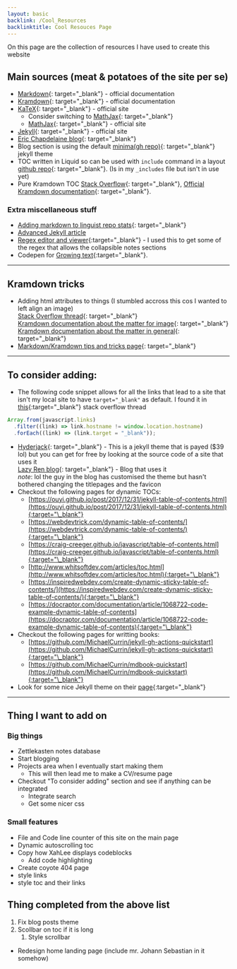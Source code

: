 ```yaml
---
layout: basic
backlink: /Cool_Resources
backlinktitle: Cool Resouces Page
---
```


On this page are the collection of resources I have used to create this website

## Main sources (meat & potatoes of the site per se)

- [Markdown](https://daringfireball.net/projects/markdown/){: target="\_blank"} - official documentation
- [Kramdown](https://kramdown.gettalong.org/){: target="\_blank"} - official documentation
- [KaTeX](https://katex.org/){: target="\_blank"} - official site
  - Consider switching to [MathJax](https://kramdown.gettalong.org/math_engine/mathjax.html){: target="\_blank"}
  - [MathJax](https://www.mathjax.org/){: target="\_blank"} - official site
- [Jekyll](https://jekyllrb.com/){: target="\_blank"} - official site
- [Eric Chapdelaine blog](https://ericchapdelaine.com/){: target="\_blank"}
- Blog section is using the default [minima(gh repo)](https://github.com/jekyll/minima){: target="\_blank"} jekyll theme
- TOC written in Liquid so can be used with `include` command in a layout [github repo](https://github.com/allejo/jekyll-toc){: target="\_blank"}. (Is in my `_includes` file but isn't in use yet)
- Pure Kramdown TOC [Stack Overflow](https://stackoverflow.com/questions/38417624/table-of-contents-using-jekyll-and-kramdown){: target="\_blank"}, [Official Kramdown documentation](https://kramdown.gettalong.org/converter/html.html#toc){: target="\_blank"}.

### Extra miscellaneous stuff

- [Adding markdown to linguist repo stats](https://joshuatz.com/posts/2019/how-to-get-github-to-recognize-a-pure-markdown-repo/){: target="\_blank"}
- [Advanced Jekyll article](https://dexp.in/articles/advanced-jekyll/)
- [Regex editor and viewer](https://regex101.com/r/8VJpSQ/1){:target="\_blank"} - I used this to get some of the regex that allows the collapsible notes sections
- Codepen for [Growing text](https://codepen.io/Itsca/pen/kYYdor){:target="\_blank"}.

---

## Kramdown tricks

- Adding html attributes to things (I stumbled accross this cos I wanted to left align an image)\
  [Stack Overflow thread](https://stackoverflow.com/questions/23819197/jekyll-blog-post-centering-images){: target="\_blank"}\
  [Kramdown documentation about the matter for image](https://kramdown.gettalong.org/syntax.html#images){: target="\_blank"}\
  [Kramdown documentation about the matter in general](https://kramdown.gettalong.org/syntax.html#attribute-list-definitions){: target="\_blank"}
- [Markdown/Kramdown tips and tricks page](https://about.gitlab.com/blog/2016/07/19/markdown-kramdown-tips-and-tricks/){: target="\_blank"}

---

## To consider adding:

- The following code snippet allows for all the links that lead to a site that isn't my local site to have `target="_blank"` as default.
  I found it in [this](https://stackoverflow.com/questions/4425198/can-i-create-links-with-target-blank-in-markdown){:target="\_blank"} stack overflow thread

```js
Array.from(javascript.links)
  .filter((link) => link.hostname != window.location.hostname)
  .forEach((link) => (link.target = "_blank"));
```

- [Hyderjack](https://hydejack.com/){: target="\_blank"} - This is a jekyll theme that is payed ($39 lol) but you can get for free by looking at the source code of a site that uses it\
  [Lazy Ren blog](https://github.com/LazyRen/LazyRen.github.io){: target="\_blank"} - Blog that uses it\
  _note_: lol the guy in the blog has customised the theme but hasn't bothered changing the titlepages and the favicon
- Checkout the following pages for dynamic TOCs:
  - [https://ouyi.github.io/post/2017/12/31/jekyll-table-of-contents.html](https://ouyi.github.io/post/2017/12/31/jekyll-table-of-contents.html){:target="\_blank"}
  - [https://webdevtrick.com/dynamic-table-of-contents/](https://webdevtrick.com/dynamic-table-of-contents/){:target="\_blank"}
  - [https://craig-creeger.github.io/javascript/table-of-contents.html](https://craig-creeger.github.io/javascript/table-of-contents.html){:target="\_blank"}
  - [http://www.whitsoftdev.com/articles/toc.html](http://www.whitsoftdev.com/articles/toc.html){:target="\_blank"}
  - [https://inspiredwebdev.com/create-dynamic-sticky-table-of-contents/](https://inspiredwebdev.com/create-dynamic-sticky-table-of-contents/){:target="\_blank"}
  - [https://docraptor.com/documentation/article/1068722-code-example-dynamic-table-of-contents](https://docraptor.com/documentation/article/1068722-code-example-dynamic-table-of-contents){:target="\_blank"}
- Checkout the following pages for writting books:
  - [https://github.com/MichaelCurrin/jekyll-gh-actions-quickstart](https://github.com/MichaelCurrin/jekyll-gh-actions-quickstart){:target="\_blank"}
  - [https://github.com/MichaelCurrin/mdbook-quickstart](https://github.com/MichaelCurrin/mdbook-quickstart){:target="\_blank"}
- Look for some nice Jekyll theme on their [page](http://jekyllthemes.org/page9/){:target="\_blank"}

---

## Thing I want to add on

### Big things

- Zettlekasten notes database
- Start blogging
- Projects area when I eventually start making them
  - This will then lead me to make a CV/resume page
- Checkout "To consider adding" section and see if anything can be integrated
  - Integrate search
  - Get some nicer css

### Small features

- File and Code line counter of this site on the main page
- Dynamic autoscrolling toc
- Copy how XahLee displays codeblocks
  - Add code highlighting
- Create coyote 404 page
- style links
- style toc and their links

## Thing completed from the above list

1. Fix blog posts theme
1. Scollbar on toc if it is long
   1. Style scrollbar
* Redesign home landing page (include mr. Johann Sebastian in it somehow)
